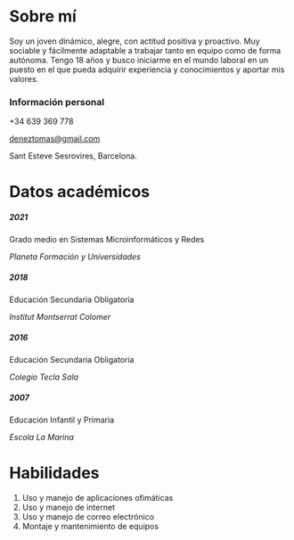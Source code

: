 
# Sobre mí
Soy un joven dinámico, alegre, con actitud positiva y proactivo.
Muy sociable y fácilmente adaptable a trabajar tanto en equipo como de
forma autónoma.
Tengo 18 años y busco iniciarme en el mundo laboral en un puesto en el que
pueda adquirir experiencia y conocimientos y aportar mis valores.
### Información personal
+34 639 369 778

deneztomas@gmail.com

Sant Esteve Sesrovires, Barcelona.

# Datos académicos
##### **2021** 
Grado medio en Sistemas Microinformáticos y Redes

*Planeta Formación y Universidades*

##### **2018** 
Educación Secundaria Obligatoria

*Institut Montserrat Colomer*

##### **2016** 
Educación Secundaria Obligatoria

*Colegio Tecla Sala*

##### **2007** 
Educación Infantil y Primaria

*Escola La Marina*

# Habilidades
1. Uso y manejo de aplicaciones ofimáticas
2. Uso y manejo de internet
3. Uso y manejo de correo electrónico
4. Montaje y mantenimiento de equipos



